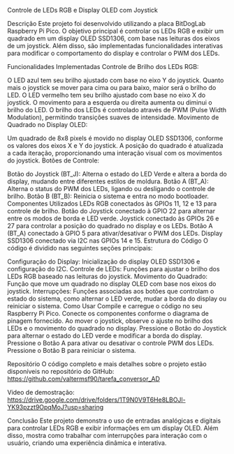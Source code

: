 Controle de LEDs RGB e Display OLED com Joystick

Descrição
Este projeto foi desenvolvido utilizando a placa BitDogLab Raspberry Pi Pico. O objetivo principal é controlar os LEDs RGB e exibir um quadrado em um display OLED SSD1306, com base nas leituras dos eixos de um joystick. Além disso, são implementadas funcionalidades interativas para modificar o comportamento do display e controlar o PWM dos LEDs.

Funcionalidades Implementadas
Controle de Brilho dos LEDs RGB:

O LED azul tem seu brilho ajustado com base no eixo Y do joystick. Quanto mais o joystick se mover para cima ou para baixo, maior será o brilho do LED.
O LED vermelho tem seu brilho ajustado com base no eixo X do joystick. O movimento para a esquerda ou direita aumenta ou diminui o brilho do LED.
O brilho dos LEDs é controlado através de PWM (Pulse Width Modulation), permitindo transições suaves de intensidade.
Movimento de Quadrado no Display OLED:

Um quadrado de 8x8 pixels é movido no display OLED SSD1306, conforme os valores dos eixos X e Y do joystick. A posição do quadrado é atualizada a cada iteração, proporcionando uma interação visual com os movimentos do joystick.
Botões de Controle:

Botão do Joystick (BT_J): Alterna o estado do LED Verde e altera a borda do display, mudando entre diferentes estilos de moldura.
Botão A (BT_A): Alterna o status do PWM dos LEDs, ligando ou desligando o controle de brilho.
Botão B (BT_B): Reinicia o sistema e entra no modo bootloader.
Componentes Utilizados
LEDs RGB conectados às GPIOs 11, 12 e 13 para controle de brilho.
Botão do Joystick conectado à GPIO 22 para alternar entre os modos de borda e LED verde.
Joystick conectado às GPIOs 26 e 27 para controlar a posição do quadrado no display e os LEDs.
Botão A (BT_A) conectado à GPIO 5 para ativar/desativar o PWM dos LEDs.
Display SSD1306 conectado via I2C nas GPIOs 14 e 15.
Estrutura do Código
O código é dividido nas seguintes seções principais:

Configuração do Display: Inicialização do display OLED SSD1306 e configuração do I2C.
Controle de LEDs: Funções para ajustar o brilho dos LEDs RGB baseado nas leituras do joystick.
Movimento do Quadrado: Função que move um quadrado no display OLED com base nos eixos do joystick.
Interrupções: Funções associadas aos botões que controlam o estado do sistema, como alternar o LED verde, mudar a borda do display ou reiniciar o sistema.
Como Usar
Compile e carregue o código no seu Raspberry Pi Pico.
Conecte os componentes conforme o diagrama de pinagem fornecido.
Ao mover o joystick, observe o ajuste no brilho dos LEDs e o movimento do quadrado no display.
Pressione o Botão do Joystick para alternar o estado do LED verde e modificar a borda do display.
Pressione o Botão A para ativar ou desativar o controle PWM dos LEDs.
Pressione o Botão B para reiniciar o sistema.

Repositório
O código completo e mais detalhes sobre o projeto estão disponíveis no repositório do GitHub:
https://github.com/valtermsf90/tarefa_conversor_AD

Video de demostração:
https://drive.google.com/drive/folders/1T9N0V9T6He8LBOJl-YK93pzzt9OpqMoJ?usp=sharing

Conclusão
Este projeto demonstra o uso de entradas analógicas e digitais para controlar LEDs RGB e exibir informações em um display OLED. Além disso, mostra como trabalhar com interrupções para interação com o usuário, criando uma experiência dinâmica e interativa.